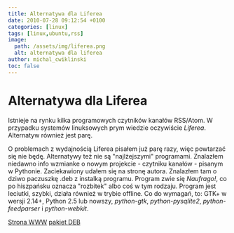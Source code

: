 ```yaml
---
title: Alternatywa dla Liferea
date: 2010-07-28 09:12:54 +0100
categories: [linux]
tags: [linux,ubuntu,rss]
image:
  path: /assets/img/liferea.png
  alt: alternatywa dla liferea
author: michal_cwiklinski
toc: false
---
```


# Alternatywa dla Liferea

Istnieje na rynku kilka programowych czytników kanałów RSS/Atom. W przypadku systemów linuksowych prym wiedzie oczywiście _Liferea_. Alternatyw również jest parę.

O problemach z wydajnością Liferea pisałem już parę razy, więc powtarzać się nie będę. Alternatywy też nie są "najlżejszymi" programami. Znalazłem niedawno info wzmianke o nowym projekcie - czytniku kanałów - pisanym w Pythonie. Zaciekawiony udałem się na stronę autora. Znalazłem tam o dziwo paczuszkę .deb z instalką programu. Program zwie się _Naufrago!_, co po hiszpańsku oznacza "rozbitek" albo coś w tym rodzaju. Program jest leciutki, szybki, działa również w trybie offline. Co do wymagań, to: GTK+ w wersji 2.14+, Python 2.5 lub nowszy, _python-gtk_, _python-pysqlite2_, _python-feedparser_ i _python-webkit_. 

[Strona WWW](http://sourceforge.net/projects/naufrago/)
[pakiet DEB](http://sourceforge.net/projects/naufrago/files/naufrago-0.1-1_all.deb/download)